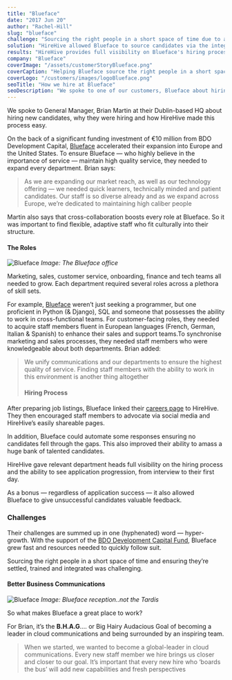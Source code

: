 ```yaml
---
title: "Blueface"
date: "2017 Jun 20"
author: "Rachel-Hill"
slug: "blueface"
challenge: "Sourcing the right people in a short space of time due to accelerated growth."
solution: "HireHive allowed Blueface to source candidates via the integrated careers page & social media plus manage candidates fast through automated responses and the candidate pipeline."
results: "HireHive provides full visibility on Blueface's hiring process as they continue to grow."
company: "Blueface"
coverImage: "/assets/customerStoryBlueface.png"
coverCaption: "Helping Blueface source the right people in a short space of time due to accelerated growth."
coverLogo: "/customers/images/logoBlueface.png"
seoTitle: "How we hire at Blueface"
seoDescription: "We spoke to one of our customers, Blueface about hiring new candidates, why they were hiring and how HireHive made this process easy."
---
```


We spoke to General Manager, Brian Martin at their Dublin-based HQ about hiring new candidates, why they were hiring and how HireHive made this process easy.

On the back of a significant funding investment of €10 million from BDO Development Capital, [Blueface](https://www.blueface.com/) accelerated their expansion into Europe and the United States. To ensure Blueface — who highly believe in the importance of service — maintain high quality service, they needed to expand every department. Brian says:

> As we are expanding our market reach, as well as our technology offering — we needed quick learners, technically minded and patient candidates. Our staff is so diverse already and as we expand across Europe, we’re dedicated to maintaining high caliber people

Martin also says that cross-collaboration boosts every role at Blueface. So it was important to find flexible, adaptive staff who fit culturally into their structure.

#### **The Roles**

![Blueface](/customers/images/blueface-office.png) _Image: The Blueface office_

Marketing, sales, customer service, onboarding, finance and tech teams all needed to grow. Each department required several roles across a plethora of skill sets.

For example, [Blueface](https://www.blueface.com/) weren’t just seeking a programmer, but one proficient in Python (& Django), SQL and someone that possesses the ability to work in cross-functional teams. For customer-facing roles, they needed to acquire staff members fluent in European languages (French, German, Italian & Spanish) to enhance their sales and support teams.To synchronise marketing and sales processes, they needed staff members who were knowledgeable about both departments. Brian added:

> We unify communications and our departments to ensure the highest quality of service. Finding staff members with the ability to work in this environment is another thing altogether
>
> #### **Hiring Process**

After preparing job listings, Blueface linked their [careers page](https://www.blueface.com/careers/) to HireHive. They then encouraged staff members to advocate via social media and HireHive’s easily shareable pages.

In addition, Blueface could automate some responses ensuring no candidates fell through the gaps. This also improved their ability to amass a huge bank of talented candidates.

HireHive gave relevant department heads full visibility on the hiring process and the ability to see application progression, from interview to their first day.

As a bonus — regardless of application success — it also allowed Blueface to give unsuccessful candidates valuable feedback.

### Challenges

Their challenges are summed up in one (hyphenated) word — hyper-growth. With the support of the [BDO Development Capital Fund](http://www.bdo.ie/en-gb/news/2017/blueface-set-for-growth-with-bdo-investment), Blueface grew fast and resources needed to quickly follow suit.

Sourcing the right people in a short space of time and ensuring they’re settled, trained and integrated was challenging.

#### **Better Business Communications**

![Blueface](/customers/images/blueface-inside-office.png) _Image: Blueface reception..not the Tardis_

So what makes Blueface a great place to work?

For Brian, it’s the **B.H.A.G**.… or Big Hairy Audacious Goal of becoming a leader in cloud communications and being surrounded by an inspiring team.

> When we started, we wanted to become a global-leader in cloud communications. Every new staff member we hire brings us closer and closer to our goal. It’s important that every new hire who ‘boards the bus’ will add new capabilities and fresh perspectives
